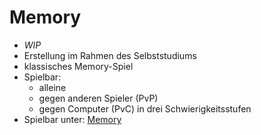 # Memory

- *WIP*
- Erstellung im Rahmen des Selbststudiums
- klassisches Memory-Spiel
- Spielbar:
    - alleine
    - gegen anderen Spieler (PvP)
    - gegen Computer (PvC) in drei Schwierigkeitsstufen
- Spielbar unter: [Memory](https://mb89-memory.web.app/home)


